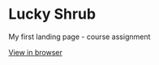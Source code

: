 # Lucky Shrub
 
My first landing page - course assignment <br>

<a href="https://lucky-shrub-project.netlify.app/" target="_blank"> View in browser </a>
